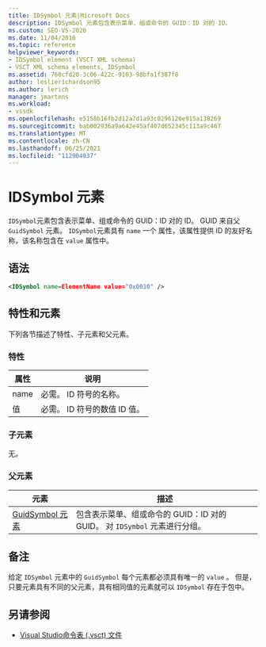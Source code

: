 ```yaml
---
title: IDSymbol 元素|Microsoft Docs
description: IDSymbol 元素包含表示菜单、组或命令的 GUID：ID 对的 ID。
ms.custom: SEO-VS-2020
ms.date: 11/04/2016
ms.topic: reference
helpviewer_keywords:
- IDSymbol element (VSCT XML schema)
- VSCT XML schema elements, IDSymbol
ms.assetid: 760cfd20-3c06-422c-9103-98bfa1f387f8
author: leslierichardson95
ms.author: lerich
manager: jmartens
ms.workload:
- vssdk
ms.openlocfilehash: e5158b16fb2d12a7d1a93c0296126e915a138269
ms.sourcegitcommit: bab002936a9a642e45af407d652345c113a9c467
ms.translationtype: MT
ms.contentlocale: zh-CN
ms.lasthandoff: 06/25/2021
ms.locfileid: "112904937"
---
```

# <a name="idsymbol-element"></a>IDSymbol 元素
`IDSymbol`元素包含表示菜单、组或命令的 GUID：ID 对的 ID。 GUID 来自父 `GuidSymbol` 元素。 `IDSymbol`元素具有 `name` 一个 属性，该属性提供 ID 的友好名称，该名称包含在 `value` 属性中。

## <a name="syntax"></a>语法

```xml
<IDSymbol name=ElementName value="0x0010" />
```

## <a name="attributes-and-elements"></a>特性和元素
 下列各节描述了特性、子元素和父元素。

### <a name="attributes"></a>特性

|属性|说明|
|---------------|-----------------|
|name|必需。 ID 符号的名称。|
|值|必需。 ID 符号的数值 ID 值。|

### <a name="child-elements"></a>子元素
 无。

### <a name="parent-elements"></a>父元素

|元素|描述|
|-------------|-----------------|
|[GuidSymbol 元素](../extensibility/guidsymbol-element.md)|包含表示菜单、组或命令的 GUID：ID 对的 GUID。 对 `IDSymbol` 元素进行分组。|

## <a name="remarks"></a>备注
 给定 `IDSymbol` 元素中的 `GuidSymbol` 每个元素都必须具有唯一的 `value` 。 但是，只要元素具有不同的父元素，具有相同值的元素就可以 `IDSymbol` 存在于包中。

## <a name="see-also"></a>另请参阅
- [Visual Studio命令表 (.vsct) 文件](../extensibility/internals/visual-studio-command-table-dot-vsct-files.md)
